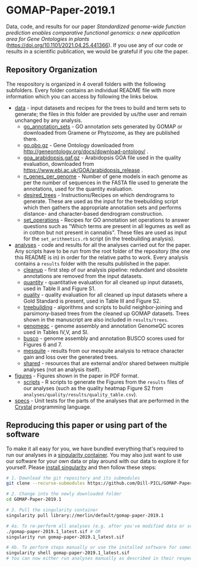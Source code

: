 GOMAP-Paper-2019.1
==============================

Data, code, and results for our paper *Standardized genome-wide function prediction enables comparative functional genomics: a new application area for Gene Ontologies in plants* (https://doi.org/10.1101/2021.04.25.441366).
If you use any of our code or results in a scientific publication, we would be grateful if you cite the paper.

Repository Organization
------------
The respository is organized in 4 overall folders with the following subfolders.
Every folder contains an individual README file with more information which you can access by following the links below.

- [data](https://github.com/Dill-PICL/GOMAP-Paper-2019.1/tree/master/data) - input datasets and recipes for the trees to build and term sets to generate; the files in this folder are provided by us/the user and remain unchanged by any analysis.
  - [go_annotation_sets](https://github.com/Dill-PICL/GOMAP-Paper-2019.1/tree/master/data/go_annotation_sets) - GO annotation sets generated by GOMAP or downloaded from Gramene or Phytozome, as they are published there.
  - [go.obo.gz](https://github.com/Dill-PICL/GOMAP-Paper-2019.1/blob/master/data/go.obo.gz) - Gene Ontology downloaded from http://geneontology.org/docs/download-ontology/ .
  - [goa_arabidopsis.gaf.gz](https://github.com/Dill-PICL/GOMAP-Paper-2019.1/blob/master/data/goa_arabidopsis.gaf.gz) - Arabidopsis GOA file used in the quality evaluation, downloaded from https://www.ebi.ac.uk/GOA/arabidopsis_release .
  - [n_genes_per_genome](https://github.com/Dill-PICL/GOMAP-Paper-2019.1/blob/master/data/n_genes_per_genome.csv) - Number of gene models in each genome as per the number of sequences in the FASTA file used to generate the annotations, used for the quantity evaluation.
  - [desired_trees](https://github.com/Dill-PICL/GOMAP-Paper-2019.1/tree/master/data/desired_trees) - Instructions/Recipes on which dendrograms to generate. These are used as the input for the treebuilding script which then gathers the appropriate annotation sets and performs distance- and character-based dendrogram construction.
  - [set_operations](https://github.com/Dill-PICL/GOMAP-Paper-2019.1/tree/master/data/set_operations) - Recipes for GO annotation set operations to answer questions such as "Which terms are present in all legumes as well as in cotton but not present in cannabis". These files are used as input for the `set_arithmetics.rb` script (in the treebuilding analysis).
- [analyses](https://github.com/Dill-PICL/GOMAP-Paper-2019.1/tree/master/analyses) - code and results for all the analyses carried out for the paper. Any scripts have to be run from the root folder of the repository (the one this README is in) in order for the relative paths to work. Every analysis contains a `results` folder with the results published in the paper.
  - [cleanup](https://github.com/Dill-PICL/GOMAP-Paper-2019.1/tree/master/analyses/cleanup) - first step of our analysis pipeline: redundant and obsolete annotations are removed from the input datasets.
  - [quantity](https://github.com/Dill-PICL/GOMAP-Paper-2019.1/tree/master/analyses/quantity) - quantitative evaluation for all cleaned up input datasets, used in Table II and Figure S1.
  - [quality](https://github.com/Dill-PICL/GOMAP-Paper-2019.1/tree/master/analyses/quality) - quality evaluation for all cleaned up input datasets where a Gold Standard is present, used in Table III and Figure S2.
  - [treebuilding](https://github.com/Dill-PICL/GOMAP-Paper-2019.1/tree/master/analyses/treebuilding) - algorithms and scripts to build neighbor-joining and parsimony-based trees from the cleaned up GOMAP datasets. Trees shown in the manuscript are also included in `results/trees`.
  - [genomeqc](https://github.com/Dill-PICL/GOMAP-Paper-2019.1/tree/master/analyses/genomeqc) - genome assembly and annotation GenomeQC scores used in Tables IV,V, and SI.
  - [busco](https://github.com/Dill-PICL/GOMAP-Paper-2019.1/tree/master/analyses/busco) - genome assembly and annotation BUSCO scores used for Figures 6 and 7.
  - [mesquite](https://github.com/Dill-PICL/GOMAP-Paper-2019.1/tree/master/analyses/mesquite) - results from our mesquite analysis to retrace character gain and loss over the generated trees.
  - [shared](https://github.com/Dill-PICL/GOMAP-Paper-2019.1/tree/master/analyses/shared) - resources that are external and/or shared between multiple analyses (not an analysis itself).
- [figures](https://github.com/Dill-PICL/GOMAP-Paper-2019.1/tree/master/figures) - Figures shown in the paper in PDF format.
  - [scripts](https://github.com/Dill-PICL/GOMAP-Paper-2019.1/tree/master/figures/scripts) - R scripts to generate the Figures from the `results` files of our analyses (such as the quality heatmap Figure S2 from `analyses/quality/results/quality_table.csv`).
- [specs](https://github.com/Dill-PICL/GOMAP-Paper-2019.1/tree/master/spec) - Unit tests for the parts of the analyses that are performed in the [Crystal](https://crystal-lang.org/) programming language.

Reproducing this paper or using part of the software
------------
To make it all easy for you, we have bundled everything that's required to run our analyses in a [singularity container](https://sylabs.io/).
You may also just want to use our software for your own data or play around with our data to explore it for yourself.
Please [install singularity](https://sylabs.io/guides/3.3/user-guide/quick_start.html#quick-installation-steps) and then follow these steps:

```bash
# 1. Download the git repository and its submodules
git clone --recurse-submodules https://github.com/Dill-PICL/GOMAP-Paper-2019.1.git

# 2. Change into the newly downloaded folder
cd GOMAP-Paper-2019.1

# 3. Pull the singularity container
singularity pull library://merlin/default/gomap-paper-2019.1

# 4a. To re-perform all analyses (e.g. after you've modified data or scripts)
./gomap-paper-2019.1_latest.sif # OR
singularity run gomap-paper-2019.1_latest.sif

# 4b. To perform steps manually or use the installed software for something else, enter the container
singularity shell gomap-paper-2019.1_latest.sif
# You can now either run analyses manually as described in their respective READMEs or use rake to run specific analyses. You can type rake -T for a list of all available tasks.
```
